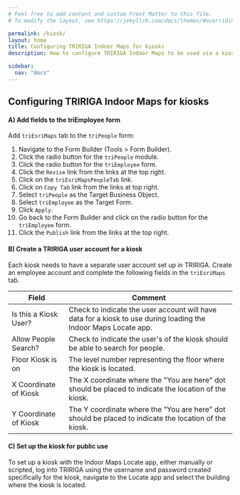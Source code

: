```yaml
---
# Feel free to add content and custom Front Matter to this file.
# To modify the layout, see https://jekyllrb.com/docs/themes/#overriding-theme-defaults

permalink: /kiosk/
layout: home
title: Configuring TRIRIGA Indoor Maps for kiosks
description: How to configure TRIRIGA Indoor Maps to be used via a kiosk.

sidebar:
  nav: "docs"
---
```


## Configuring TRIRIGA Indoor Maps for kiosks

#### A) Add fields to the triEmployee form

Add `triEsriMaps` tab to the `triPeople` form:
   1. Navigate to the Form Builder (Tools > Form Builder).
   1. Click the radio button for the `triPeople` module.
   1. Click the radio button for the `triEmployee` form.
   1. Click the `Revise` link from the links at the top right.
   1. Click on the `triEsriMapsPeopleTab` link.
   1. Click on `Copy Tab` link from the links at top right.
   1. Select `triPeople` as the Target Business Object.
   1. Select `triEmployee` as the Target Form.
   1. Click `Apply`.
   1. Go back to the Form Builder and click on the radio button for the `triEmployee` form.
   1. Click the `Publish` link from the links at the top right.


#### B) Create a TRIRIGA user account for a kiosk

Each kiosk needs to have a separate user account set up in TRIRIGA.  Create an employee account and complete the following fields in the `triEsriMaps` tab.

Field | Comment 
------- | ---------
Is this a Kiosk User? | Check to indicate the user account will have data for a kiosk to use during loading the Indoor Maps Locate app.
Allow People Search? | Check to indicate the user's of the kiosk should be able to search for people.
Floor Kiosk is on | The level number representing the floor where the kiosk is located.
X Coordinate of Kiosk | The X coordinate where the "You are here" dot should be placed to indicate the location of the kiosk.
Y Coordinate of Kiosk | The Y coordinate where the "You are here" dot should be placed to indicate the location of the kiosk.

#### C) Set up the kiosk for public use

To set up a kiosk with the Indoor Maps Locate app, either manually or scripted, log into TRIRIGA using the username and password created specifically for the kiosk, navigate to the Locate app and select the building where the kiosk is located.
